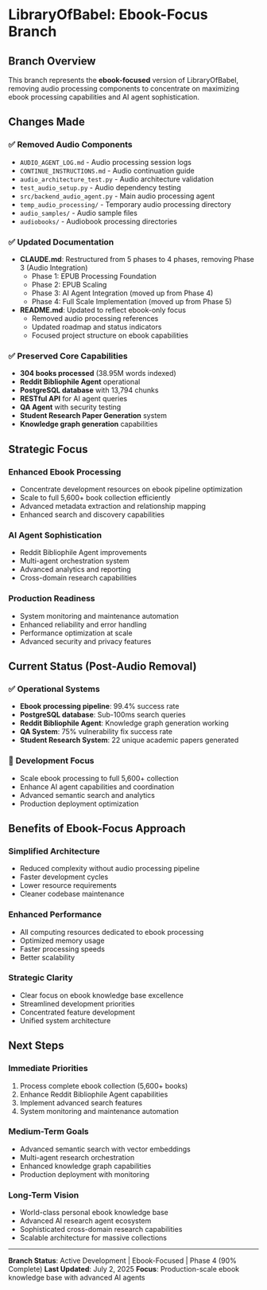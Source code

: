 # LibraryOfBabel: Ebook-Focus Branch

## Branch Overview

This branch represents the **ebook-focused** version of LibraryOfBabel, removing audio processing components to concentrate on maximizing ebook processing capabilities and AI agent sophistication.

## Changes Made

### ✅ **Removed Audio Components**
- `AUDIO_AGENT_LOG.md` - Audio processing session logs
- `CONTINUE_INSTRUCTIONS.md` - Audio continuation guide
- `audio_architecture_test.py` - Audio architecture validation
- `test_audio_setup.py` - Audio dependency testing
- `src/backend_audio_agent.py` - Main audio processing agent
- `temp_audio_processing/` - Temporary audio processing directory
- `audio_samples/` - Audio sample files
- `audiobooks/` - Audiobook processing directories

### ✅ **Updated Documentation**
- **CLAUDE.md**: Restructured from 5 phases to 4 phases, removing Phase 3 (Audio Integration)
  - Phase 1: EPUB Processing Foundation
  - Phase 2: EPUB Scaling
  - Phase 3: AI Agent Integration (moved up from Phase 4)
  - Phase 4: Full Scale Implementation (moved up from Phase 5)
- **README.md**: Updated to reflect ebook-only focus
  - Removed audio processing references
  - Updated roadmap and status indicators
  - Focused project structure on ebook capabilities

### ✅ **Preserved Core Capabilities**
- **304 books processed** (38.95M words indexed)
- **Reddit Bibliophile Agent** operational
- **PostgreSQL database** with 13,794 chunks
- **RESTful API** for AI agent queries
- **QA Agent** with security testing
- **Student Research Paper Generation** system
- **Knowledge graph generation** capabilities

## Strategic Focus

### **Enhanced Ebook Processing**
- Concentrate development resources on ebook pipeline optimization
- Scale to full 5,600+ book collection efficiently
- Advanced metadata extraction and relationship mapping
- Enhanced search and discovery capabilities

### **AI Agent Sophistication**
- Reddit Bibliophile Agent improvements
- Multi-agent orchestration system
- Advanced analytics and reporting
- Cross-domain research capabilities

### **Production Readiness**
- System monitoring and maintenance automation
- Enhanced reliability and error handling
- Performance optimization at scale
- Advanced security and privacy features

## Current Status (Post-Audio Removal)

### ✅ **Operational Systems**
- **Ebook processing pipeline**: 99.4% success rate
- **PostgreSQL database**: Sub-100ms search queries
- **Reddit Bibliophile Agent**: Knowledge graph generation working
- **QA System**: 75% vulnerability fix success rate
- **Student Research System**: 22 unique academic papers generated

### 🔄 **Development Focus**
- Scale ebook processing to full 5,600+ collection
- Enhance AI agent capabilities and coordination
- Advanced semantic search and analytics
- Production deployment optimization

## Benefits of Ebook-Focus Approach

### **Simplified Architecture**
- Reduced complexity without audio processing pipeline
- Faster development cycles
- Lower resource requirements
- Cleaner codebase maintenance

### **Enhanced Performance**
- All computing resources dedicated to ebook processing
- Optimized memory usage
- Faster processing speeds
- Better scalability

### **Strategic Clarity**
- Clear focus on ebook knowledge base excellence
- Streamlined development priorities
- Concentrated feature development
- Unified system architecture

## Next Steps

### **Immediate Priorities**
1. Process complete ebook collection (5,600+ books)
2. Enhance Reddit Bibliophile Agent capabilities
3. Implement advanced search features
4. System monitoring and maintenance automation

### **Medium-Term Goals**
- Advanced semantic search with vector embeddings
- Multi-agent research orchestration
- Enhanced knowledge graph capabilities
- Production deployment with monitoring

### **Long-Term Vision**
- World-class personal ebook knowledge base
- Advanced AI research agent ecosystem
- Sophisticated cross-domain research capabilities
- Scalable architecture for massive collections

---

**Branch Status**: Active Development | Ebook-Focused | Phase 4 (90% Complete)
**Last Updated**: July 2, 2025
**Focus**: Production-scale ebook knowledge base with advanced AI agents